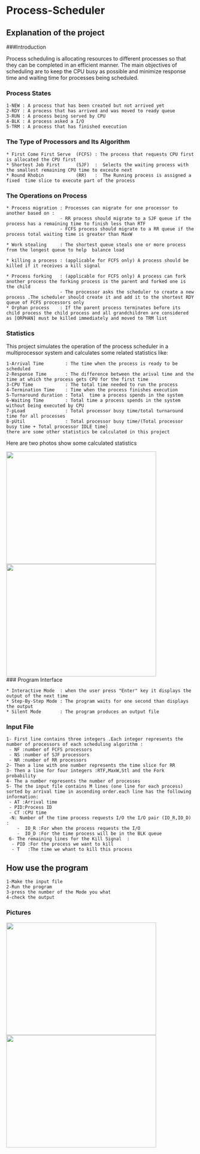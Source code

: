 # Process-Scheduler
## Explanation of the project
###Introduction

Process scheduling is allocating resources to different processes so that they can be completed in an efficient manner. The main objectives of scheduling are to keep the CPU busy as possible and minimize response time and waiting time for processes being scheduled.

### Process States
```
1-NEW : A process that has been created but not arrived yet
2-RDY : A process that has arrived and was moved to ready queue
3-RUN : A process being served by CPU
4-BLK : A process asked a I/O    
5-TRM : A process that has finished execution   
```


### The Type of Processors and Its Algorithm

```
* First Come First Serve  (FCFS) : The process that requests CPU first is allocated the CPU first
* Shortest Job First      (SJF)  :  Selects the waiting process with the smallest remaining CPU time to exceute next
* Round Rhobin            (RR)   :  The Running process is assigned a fixed  time slice to execute part of the process

```
### The Operations on Process
```
* Process migration : Processes can migrate for one processor to another based on :
                    - RR process should migrate to a SJF queue if the process has a remaining time to finish less than RTF
                    - FCFS process should migrate to a RR queue if the process total waiting time is greater than MaxW

* Work stealing     : The shortest queue steals one or more process from the longest queue to help  balance load 
    
* killing a process : (applicable for FCFS only) A process should be killed if it receives a kill signal

* Process forking   : (applicable for FCFS only) A process can fork another process the forking process is the parent and forked one is the child
                    - The processor asks the scheduler to create a new process .The scheduler should create it and add it to the shortest RDY queue of FCFS processors only
* Orphan process    : If the parent process terminates before its child process the child process and all grandchildren are considered as [ORPHAN] must be killed immediately and moved to TRM list
```

### Statistics
This project simulates the operation of the process scheduler in a multiprocessor system and calculates  some related statistics like:
```
1-Arrival Time        : The time when the process is ready to be scheduled
2-Response Time       : The difference between the arival time and the time at which the process gets CPU for the first time  
3-CPU Time            : The total time needed to run the process
4-Termination Time    : Time when the process finishes execution
5-Turnaround duration : Total  time a process spends in the system
6-Waiting Time        : Total time a process spends in the system without being executed by CPU
7-pLoad               : Total processor busy time/total turnaround time for all processes
8-pUtil               : Total processor busy time/(Total processor busy time + Total processor IDLE time)
there are some other statistics be calculated in this project
```
Here are two photos show some calculated statistics
<div>
  <img src="https://github.com/Nesma-Osama/Process-Scheduler-/assets/128908402/5e2ddd85-7e91-4240-a5bb-2dcde876296f" width=400/ height="300">
  <img src="https://github.com/Nesma-Osama/Process-Scheduler-/assets/128908402/1330bae1-bdd5-4562-89f0-5cdaf8c8509d"width="400" height="300"/>
</div>
### Program Interface

```
* Interactive Mode  : when the user press "Enter" key it displays the output of the next time
* Step-By-Step Mode : The program waits for one second than displays the output
* Silent Mode       : The program produces an output file
```
### Input File
```
1- First line contains three integers .Each integer represents the number of processors of each scheduling algorithm :
 - NF :number of FCFS processors
 - NS :number of SJF processors
 - NR :number of RR processors
2- Then a line with one number represents the time slice for RR
3- Then a line for four integers :RTF,MaxW,Stl and the Fork probability
4- The a number represents the number of processes
5- The the input file contains M lines (one line for each process) sorted by arrival time in ascending order.each line has the following information:
 - AT :Arrival time
 - PID:Process ID
 - CT :CPU time
 -N: Number of the time process requests I/O the I/O pair (IO_R,IO_D) :
    -  IO_R :For when the process requests the I/O
    -  IO_D :For the time process will be in the BLK queue
 6- The remaining lines for the Kill Signal  :
  - PID :For the process we want to kill
  - T   :The time we whant to kill this process  

```
## How use the program
```
1-Make the input file  
2-Run the program
3-press the number of the Mode you what
4-check the output 
```
### Pictures 
<div>
  <img src="https://github.com/Nesma-Osama/Process-Scheduler-/assets/128908402/e3ff9189-84f3-4cd1-bea0-d3bde49ce436" width="400" height="300"/>
  <img src="https://github.com/Nesma-Osama/Process-Scheduler-/assets/128908402/2b6f3782-fa9a-4667-8171-4099e241df0c)" width="400" height="300"/>

</div>
